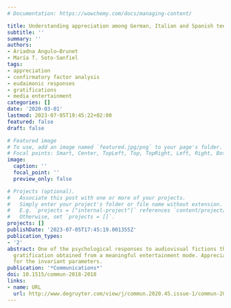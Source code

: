 ```yaml
---
# Documentation: https://wowchemy.com/docs/managing-content/

title: Understanding appreciation among German, Italian and Spanish teenagers
subtitle: ''
summary: ''
authors:
- Ariadna Angulo—Brunet
- María T. Soto-Sanfiel
tags:
- appreciation
- confirmatory factor analysis
- eudaimonic responses
- gratifications
- media entertainment
categories: []
date: '2020-03-01'
lastmod: 2023-07-05T19:45:22+02:00
featured: false
draft: false

# Featured image
# To use, add an image named `featured.jpg/png` to your page's folder.
# Focal points: Smart, Center, TopLeft, Top, TopRight, Left, Right, BottomLeft, Bottom, BottomRight.
image:
  caption: ''
  focal_point: ''
  preview_only: false

# Projects (optional).
#   Associate this post with one or more of your projects.
#   Simply enter your project's folder or file name without extension.
#   E.g. `projects = ["internal-project"]` references `content/project/deep-learning/index.md`.
#   Otherwise, set `projects = []`.
projects: []
publishDate: '2023-07-05T17:45:19.001355Z'
publication_types:
- '2'
abstract: One of the psychological responses to audiovisual fictions that has been receiving more attention recently is appreciation, defined as a reflexive eudaimonic
  gratification obtained from a meaningful entertainment mode. Appreciation is the  perception that the media experience has a profound meaning, has taught or revealed something. This study seeks to advance on the understanding of appreciation by youngsters. It translates and adapts the Oliver and Bartsch’s questionnaire for teenagers of three European countries. A total of 213 Italians, 55 Spaniards and 42 Germans watched  a drama film and immediately afterwards answered the questionnaire. The results of confirmatory factor analysis suggest the existence of four first-order factorsfor each country. The multi-group analysis shows the questionnaire is not invariant across groups. Thus, the concept of appreciation in its current formulation is not universal. Instead, it seems to be dependent on the cultural aspects of the audience. This article discusses the implications of such results for the understanding of appreciation and of teenagers’ media responses. It also reports mean comparisons
  for the invariant parameters.
publication: '*Communications*'
doi: 10.1515/commun-2018-2018
links:
- name: URL
  url: http://www.degruyter.com/view/j/commun.2020.45.issue-1/commun-2018-2018/commun-2018-2018.xml
---
```

